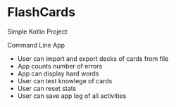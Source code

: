 # FlashCards
Simple Kotlin Project

Command Line App 
- User can import and export decks of cards from file
- App counts number of errors
- App can display hard words
- User can test knowlege of cards
- User can reset stats
- User can save app log of all activities

